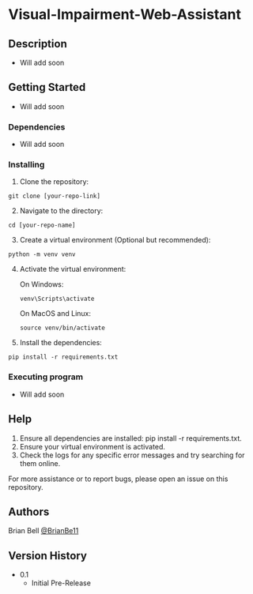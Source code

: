 # Visual-Impairment-Web-Assistant

## Description

* Will add soon

## Getting Started

* Will add soon
  
### Dependencies

* Will add soon

### Installing

1. Clone the repository:
```
git clone [your-repo-link]
```

2. Navigate to the directory:
```
cd [your-repo-name]
```

3. Create a virtual environment (Optional but recommended):
```
python -m venv venv
```

4. Activate the virtual environment:

    On Windows:
    ```
    venv\Scripts\activate
    ```
    On MacOS and Linux:
    ```
    source venv/bin/activate
    ```

5. Install the dependencies:
```
pip install -r requirements.txt
```

### Executing program

  * Will add soon

## Help

1. Ensure all dependencies are installed: pip install -r requirements.txt.
2. Ensure your virtual environment is activated.
3. Check the logs for any specific error messages and try searching for them online.

For more assistance or to report bugs, please open an issue on this repository.

## Authors

Brian Bell
[@BrianBe11](https://www.linkedin.com/in/brianbe11/)

## Version History

* 0.1
    * Initial Pre-Release
